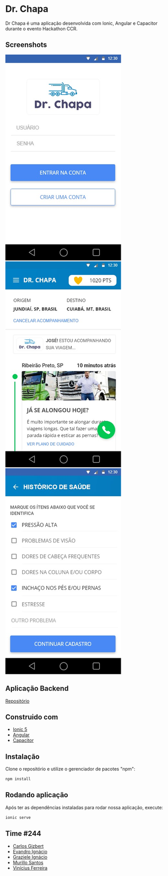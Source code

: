 # Dr. Chapa

Dr Chapa é uma aplicação desenvolvida com Ionic, Angular e Capacitor durante o evento Hackathon CCR.

## Screenshots

![](https://github.com/vinicius182/CCR-DrChapa/blob/master/screenshots/01.jpeg)
![](https://github.com/vinicius182/CCR-DrChapa/blob/master/screenshots/02.jpeg)
![](https://github.com/vinicius182/CCR-DrChapa/blob/master/screenshots/03.jpeg)

## Aplicação Backend
[Repositório](https://github.com/evignacio/Vida-na-estrada)


## Construido com

* [Ionic 5](https://ionicframework.com/)
* [Angular](https://angular.io/)
* [Capacitor](https://capacitor.ionicframework.com/)

## Instalação

Clone o repositório e utilize o gerenciador de pacotes "npm":

```bash
npm install
```

## Rodando aplicação
 Após ter as dependências instaladas para rodar nossa aplicação, execute:

```bash
ionic serve
```
## Time #244
* [Carlos Gizbert](https://www.linkedin.com/in/gizbert/)
* [Evandro Ignácio](https://www.linkedin.com/in/evandro-ignacio-658b4814b/)
* [Graziele Ignácio](https://www.linkedin.com/in/graziele-ign%C3%A1cio-3b857497/)
* [Murillo Santos](https://www.linkedin.com/in/murillosantosit/)
* [Vinícius Ferreira](https://www.linkedin.com/in/vinicius-ferreira-bb94a0105/)

